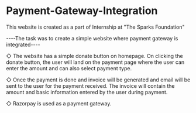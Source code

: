 # Payment-Gateway-Integration

This website is created as a part of Internship at "The Sparks Foundation"



----The task was to create a simple website where payment gateway is integrated----

 
◇ The website has a simple donate button on homepage. On clicking the donate button, the user will land on the payment page where the user can enter the amount and can also select payment type.

◇ Once the payment is done and invoice will be generated and email will be sent to the user for the payment received. The invoice will contain the amount and basic information entered by the user during payment. 

◇ Razorpay is used as a payment gateway.

